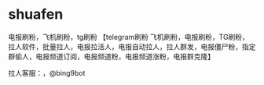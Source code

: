 # shuafen
电报刷粉，飞机刷粉，tg刷粉
【telegram刷粉 飞机刷粉，电报刷粉，TG刷粉，拉人软件，批量拉人，电报拉活人，电报自动拉人，拉人群发，电报僵尸粉，指定群偷人，电报频道订阅，电报频道粉，电报频道涨粉，电报群克隆】

拉人客服：，@bing9bot
